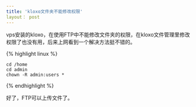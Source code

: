 ```yaml
---
title: 'kloxo文件夹不能修改权限'
layout： post
---
```

vps安装的kloxo，在使用FTP中不能修改文件夹的权限，在kloxo文件管理里修改权限了也没有用，后来上网看到一个解决方法挺不错的。

{% highlight linux %}

	cd /home
	cd admin
	chown -R admin:users *

{% endhighlight %}

好了，FTP可以上传文件了。
